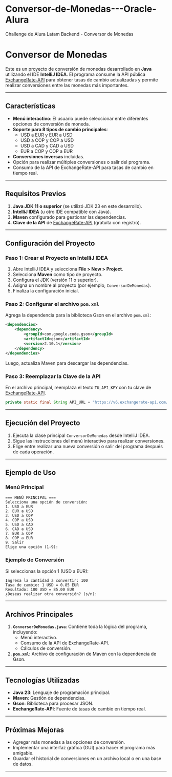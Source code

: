 # Conversor-de-Monedas---Oracle-Alura
Challenge de Alura Latam Backend - Conversor de Monedas

# Conversor de Monedas

Este es un proyecto de conversión de monedas desarrollado en **Java** utilizando el IDE **IntelliJ IDEA**. El programa consume la API pública [ExchangeRate-API](https://www.exchangerate-api.com/) para obtener tasas de cambio actualizadas y permite realizar conversiones entre las monedas más importantes.

---

## Características

- **Menú interactivo**: El usuario puede seleccionar entre diferentes opciones de conversión de moneda.
- **Soporte para 8 tipos de cambio principales**:
  - USD a EUR y EUR a USD
  - USD a COP y COP a USD
  - USD a CAD y CAD a USD
  - EUR a COP y COP a EUR
- **Conversiones inversas** incluidas.
- Opción para realizar múltiples conversiones o salir del programa.
- Consumo de la API de ExchangeRate-API para tasas de cambio en tiempo real.

---

## Requisitos Previos

1. **Java JDK 11 o superior** (se utilizó JDK 23 en este desarrollo).
2. **IntelliJ IDEA** (u otro IDE compatible con Java).
3. **Maven** configurado para gestionar las dependencias.
4. **Clave de la API** de [ExchangeRate-API](https://www.exchangerate-api.com/) (gratuita con registro).

---

## Configuración del Proyecto

### Paso 1: Crear el Proyecto en IntelliJ IDEA

1. Abre IntelliJ IDEA y selecciona **File > New > Project**.
2. Selecciona **Maven** como tipo de proyecto.
3. Configura el JDK (versión 11 o superior).
4. Asigna un nombre al proyecto (por ejemplo, `ConversorDeMonedas`).
5. Finaliza la configuración inicial.

### Paso 2: Configurar el archivo `pom.xml`

Agrega la dependencia para la biblioteca Gson en el archivo `pom.xml`:

```xml
<dependencies>
    <dependency>
        <groupId>com.google.code.gson</groupId>
        <artifactId>gson</artifactId>
        <version>2.10.1</version>
    </dependency>
</dependencies>
```

Luego, actualiza Maven para descargar las dependencias.

### Paso 3: Reemplazar la Clave de la API

En el archivo principal, reemplaza el texto `TU_API_KEY` con tu clave de [ExchangeRate-API](https://www.exchangerate-api.com/).

```java
private static final String API_URL = "https://v6.exchangerate-api.com/v6/TU_API_KEY/latest/";
```

---

## Ejecución del Proyecto

1. Ejecuta la clase principal `ConversorDeMonedas` desde IntelliJ IDEA.
2. Sigue las instrucciones del menú interactivo para realizar conversiones.
3. Elige entre realizar una nueva conversión o salir del programa después de cada operación.

---

## Ejemplo de Uso

### Menú Principal

```
=== MENÚ PRINCIPAL ===
Selecciona una opción de conversión:
1. USD a EUR
2. EUR a USD
3. USD a COP
4. COP a USD
5. USD a CAD
6. CAD a USD
7. EUR a COP
8. COP a EUR
9. Salir
Elige una opción (1-9):
```

### Ejemplo de Conversión

Si seleccionas la opción 1 (USD a EUR):

```
Ingresa la cantidad a convertir: 100
Tasa de cambio: 1 USD = 0.85 EUR
Resultado: 100 USD = 85.00 EUR
¿Deseas realizar otra conversión? (s/n):
```

---

## Archivos Principales

1. **`ConversorDeMonedas.java`**: Contiene toda la lógica del programa, incluyendo:
   - Menú interactivo.
   - Consumo de la API de ExchangeRate-API.
   - Cálculos de conversión.
2. **`pom.xml`**: Archivo de configuración de Maven con la dependencia de Gson.

---

## Tecnologías Utilizadas

- **Java 23**: Lenguaje de programación principal.
- **Maven**: Gestión de dependencias.
- **Gson**: Biblioteca para procesar JSON.
- **ExchangeRate-API**: Fuente de tasas de cambio en tiempo real.

---

## Próximas Mejoras

- Agregar más monedas a las opciones de conversión.
- Implementar una interfaz gráfica (GUI) para hacer el programa más amigable.
- Guardar el historial de conversiones en un archivo local o en una base de datos.

---




